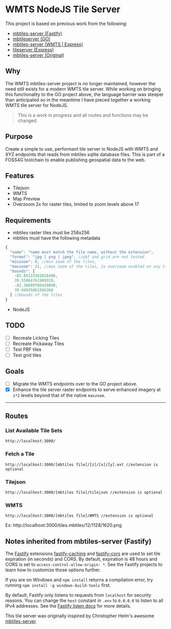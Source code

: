 # WMTS NodeJS Tile Server

This project is based on previous work from the following:

- [mbtiles-server (Fastify)](https://github.com/tobinbradley/mbtiles-server)
- [mbtileserver (GO)](https://github.com/consbio/mbtileserver)
- [mbtiles-server (WMTS | Express)](https://github.com/DenisCarriere/mbtiles-server)
- [tileserver (Express)](https://github.com/ovrdc/tileserver) 
- [mbtiles-server (Original)](https://github.com/chelm/mbtiles-server)

## Why

The WMTS mbtiles-server project is no longer maintained, however the need still exists for a modern WMTS tile server. While working on bringing this functionality to the GO project above, the language barrier was steeper than anticipated so in the meantime I have pieced together a working WMTS tile server for NodeJS.

> This is a work in progress and all routes and functions may be changed.

## Purpose

Create a simple to use, performant tile server in NodeJS with WMTS and XYZ endpoints that reads from mbtiles sqlite database files. This is part of a FOSS4G toolchain to enable publishing geospatial data to the web.

## Features

- Tilejson
- WMTS
- Map Preview
- Overzoom 2x for raster tiles, limited to zoom levels above 17

## Requirements

- mbtiles raster tiles must be 256x256
- mbtiles must have the following metadata 

```JavaScript
{
  "name": "name must match the file name, without the extension",
  "format": "jpg | png | jpeg", //pbf and grid are not tested
  "minzoom": 0, //min zoom of the tiles,
  "maxzoom": 21, //max zoom of the tiles, 2x overzoom enabled on any tiles with a maxzoom > 16
  "bounds": [
    -82.85133361816406,
    39.55064761909319,
    -82.36089706420898,
    39.94935861566368
  ] //bounds of the tiles
}
```
- NodeJS


## TODO

- [ ] Recreate Licking Tiles
- [ ] Recreate Pickaway Tiles
- [ ] Test PBF tiles
- [ ] Test grid tiles

## Goals

- [ ] Migrate the WMTS endpoints over to the GO project above.
- [X] Enhance the tile server raster endpoints to serve enhanced imagery at `z*2` levels beyond that of the native `maxzoom`.

---

## Routes

### List Available Tile Sets

```text
http://localhost:3000/
```

### Fetch a Tile

```text
http://localhost:3000/[mbtiles file]/[z]/[x]/[y].ext //extension is optional
```

### Tilejson

```text
http://localhost:3000/[mbtiles file]/tilejson //extension is optional
```

### WMTS

```text
http://localhost:3000/[mbtiles file]/WMTS //extension is optional
```

Ex: http://localhost:3000/tiles.mbtiles/12/1128/1620.png

## Notes inherited from mbtiles-server (Fastify)

The [Fastify](https://www.fastify.io/) extensions [fastify-caching](https://github.com/fastify/fastify-caching) and [fastify-cors](https://github.com/fastify/fastify-cors) are used to set tile expiration (in seconds) and CORS. By default, expiration is 48 hours and CORS is set to `access-control-allow-origin: *`. See the Fastify projects to learn how to customize those options further.

If you are on Windows and `npm install` returns a compilation error, try running `npm install -g windows-build-tools` first.

By default, Fastify only listens to requests from `localhost` for security reasons. You can change the `host` constant in `.env` to `0.0.0.0` to listen to all IPv4 addresses. See the [Fastify listen docs](https://www.fastify.io/docs/latest/Server/#listen) for more details.

This tile server was originally inspired by Christopher Helm's awesome [mbtiles-server](https://github.com/chelm/mbtiles-server).